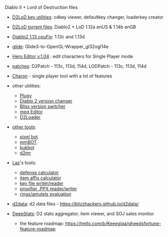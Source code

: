 Diablo II + Lord of Destruction files

* [D2LoD key utilities](https://github.com/blizzhackers/D2LoD-files/tree/master/D2LoD-key-utilities/): cdkey viewer, defaultkey changer, loaderkey creator

* [D2LoD torrent files](https://github.com/blizzhackers/D2LoD-files/tree/master/D2LoD-torrent-files/): Diablo2 + LoD 1.12a enUS & 1.14b enGB

* [Diablo2 1.13 cpuFix](https://github.com/blizzhackers/D2LoD-files/tree/master/Diablo2-1.13-cpuFix/): 1.13c and 1.13d

* [glide](https://github.com/blizzhackers/D2LoD-files/tree/master/Glide/): Glide3-to-OpenGL-Wrapper_gl32ogl14e

* [Hero Editor v.1.04](https://github.com/blizzhackers/D2LoD-files/tree/master/HeroEditor) : edit characters for Single Player mode

* [patches](https://github.com/blizzhackers/D2LoD-files/tree/master/Patches/): D2Patch - 113c, 113d, 114d, LODPatch - 113c, 113d, 114d

* [Charon](charon/Readme.md#charon) - single player tool with a lot of features


* other utilities: 
	* [Plugy](http://plugy.free.fr/en/index.html)
	* [Diablo 2 version changer](https://github.com/ChaosMarc/D2VersionChanger/)
	* [Bliss version switcher](https://www.diabloii.net/forums/threads/bliss-version-switcher.849147/)
	* [mpq Editor](http://www.zezula.net/en/mpq/download.html)
	* [D2Loader](d2loader/Readme.md#d2loader)

* [other tools](other/Readme.md#other-tools):
	* [pixel bot](other/Readme.md#pixel-bot)
	* [mmBOT](other/Readme.md#mmBOT)
	* [kukbot](other/Readme.md#kukbot)
	* [d2mr](other/Readme.md#d2mr)

* [Laz](https://github.com/laztheripper)'s tools:
	* [defense calculator](http://tools.harrogath.com/defcalc.html)
	* [item affix calculator](http://tools.harrogath.com/affixcalc.html)
	* [key file writer/reader](http://tools.harrogath.com/keywriter.html)
	* [proxifier .PPX reader/writer](http://tools.harrogath.com/ppxwriter.html)
	* [rings/amulets evaluation](http://tools.harrogath.com/valuecalc.html)

* [d2data](https://github.com/blizzhackers/d2data): d2 data files - https://blizzhackers.github.io/d2data/

* [DeepStats](https://gheedsfortune.com): D2 stats aggregator, item viewer, and SOJ sales monitor
	* the feature roadmap: https://trello.com/b/Keeegiqa/gheedsfortune-feature-roadmap